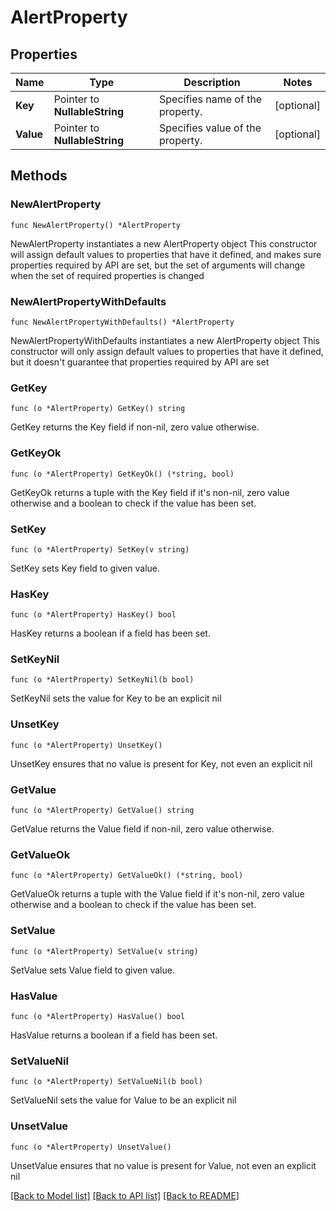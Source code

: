 # AlertProperty

## Properties

Name | Type | Description | Notes
------------ | ------------- | ------------- | -------------
**Key** | Pointer to **NullableString** | Specifies name of the property. | [optional] 
**Value** | Pointer to **NullableString** | Specifies value of the property. | [optional] 

## Methods

### NewAlertProperty

`func NewAlertProperty() *AlertProperty`

NewAlertProperty instantiates a new AlertProperty object
This constructor will assign default values to properties that have it defined,
and makes sure properties required by API are set, but the set of arguments
will change when the set of required properties is changed

### NewAlertPropertyWithDefaults

`func NewAlertPropertyWithDefaults() *AlertProperty`

NewAlertPropertyWithDefaults instantiates a new AlertProperty object
This constructor will only assign default values to properties that have it defined,
but it doesn't guarantee that properties required by API are set

### GetKey

`func (o *AlertProperty) GetKey() string`

GetKey returns the Key field if non-nil, zero value otherwise.

### GetKeyOk

`func (o *AlertProperty) GetKeyOk() (*string, bool)`

GetKeyOk returns a tuple with the Key field if it's non-nil, zero value otherwise
and a boolean to check if the value has been set.

### SetKey

`func (o *AlertProperty) SetKey(v string)`

SetKey sets Key field to given value.

### HasKey

`func (o *AlertProperty) HasKey() bool`

HasKey returns a boolean if a field has been set.

### SetKeyNil

`func (o *AlertProperty) SetKeyNil(b bool)`

 SetKeyNil sets the value for Key to be an explicit nil

### UnsetKey
`func (o *AlertProperty) UnsetKey()`

UnsetKey ensures that no value is present for Key, not even an explicit nil
### GetValue

`func (o *AlertProperty) GetValue() string`

GetValue returns the Value field if non-nil, zero value otherwise.

### GetValueOk

`func (o *AlertProperty) GetValueOk() (*string, bool)`

GetValueOk returns a tuple with the Value field if it's non-nil, zero value otherwise
and a boolean to check if the value has been set.

### SetValue

`func (o *AlertProperty) SetValue(v string)`

SetValue sets Value field to given value.

### HasValue

`func (o *AlertProperty) HasValue() bool`

HasValue returns a boolean if a field has been set.

### SetValueNil

`func (o *AlertProperty) SetValueNil(b bool)`

 SetValueNil sets the value for Value to be an explicit nil

### UnsetValue
`func (o *AlertProperty) UnsetValue()`

UnsetValue ensures that no value is present for Value, not even an explicit nil

[[Back to Model list]](../README.md#documentation-for-models) [[Back to API list]](../README.md#documentation-for-api-endpoints) [[Back to README]](../README.md)


